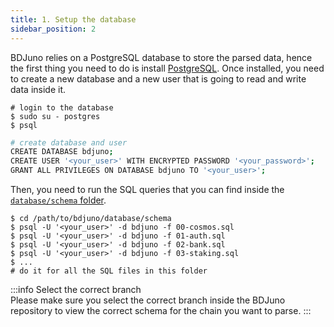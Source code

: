 ```yaml
---
title: 1. Setup the database
sidebar_position: 2
---
```

BDJuno relies on a PostgreSQL database to store the parsed data, hence the first thing you need to do is install [PostgreSQL](https://www.postgresql.org/).
Once installed, you need to create a new database and a new user that is going to read and write data inside it. 
```shell
# login to the database
$ sudo su - postgres
$ psql
```
``` bash
# create database and user
CREATE DATABASE bdjuno;
CREATE USER '<your_user>' WITH ENCRYPTED PASSWORD '<your_password>';
GRANT ALL PRIVILEGES ON DATABASE bdjuno TO '<your_user>';
```

Then, you need to run the SQL queries that you can find inside the [`database/schema` folder](https://github.com/forbole/bdjuno/tree/cosmos/v0.44.x/database/schema).
```shell
$ cd /path/to/bdjuno/database/schema
$ psql -U '<your_user>' -d bdjuno -f 00-cosmos.sql
$ psql -U '<your_user>' -d bdjuno -f 01-auth.sql
$ psql -U '<your_user>' -d bdjuno -f 02-bank.sql
$ psql -U '<your_user>' -d bdjuno -f 03-staking.sql
$ ...
# do it for all the SQL files in this folder
```


:::info Select the correct branch  
Please make sure you select the correct branch inside the BDJuno repository to view the correct schema for the chain you want to parse.
:::